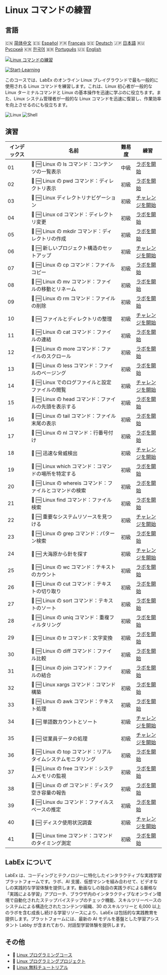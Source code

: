 # Linux コマンドの練習

## 言語

🇨🇳 [简体中文](README_zh.md) 🇪🇸 [Español](README_es.md) 🇫🇷 [Français](README_fr.md) 🇩🇪 [Deutsch](README_de.md) 🇯🇵 [日本語](README_ja.md) 🇷🇺 [Русский](README_ru.md) 🇰🇷 [한국어](README_ko.md) 🇧🇷 [Português](README_pt.md) 🇺🇸 [English](README.md) 

[![Linux コマンドの練習](https://cover-creator.labex.io/linux-basic-commands-practice-online.png?lang=ja)](https://labex.io/ja/courses/linux-basic-commands-practice-online)

[![Start-Learning](https://img.shields.io/badge/Start-Learning-whitesmoke?style=for-the-badge)](https://labex.io/ja/courses/linux-basic-commands-practice-online)

このコースでは、LabEx のオンライン Linux プレイグラウンドで最も一般的に使用される Linux コマンドを練習します。これは、Linux 初心者が一般的な Linux ターミナルコマンドと Linux の基本操作を迅速に学ぶのに役立ちます。また、Linux システム管理者が一般的な Linux コマンドを迅速に復習し、作業効率を向上させるのにも役立ちます。

![Linux](https://img.shields.io/badge/Linux-whitesmoke?style=for-the-badge&logo=linux)
![Shell](https://img.shields.io/badge/Shell-whitesmoke?style=for-the-badge&logo=shell)


## 演習

|   インデックス | 名前                                                          | 難易度   | 練習                                                                                                                                   |
|----------------|---------------------------------------------------------------|----------|----------------------------------------------------------------------------------------------------------------------------------------|
|             01 | 📖 🆓 Linux の ls コマンド：コンテンツの一覧表示              | 中級     | <a target='_blank' href='https://labex.io/ja/tutorials/linux-linux-ls-command-content-listing-219205'>ラボを開始</a>                   |
|             02 | 📖 🆓 Linux の pwd コマンド：ディレクトリ表示                 | 初級     | <a target='_blank' href='https://labex.io/ja/tutorials/linux-linux-pwd-command-directory-displaying-209734'>ラボを開始</a>             |
|             03 | 🎯 🆓 Linux ディレクトリナビゲーション                        | 初級     | <a target='_blank' href='https://labex.io/ja/tutorials/linux-directory-navigation-387844'>チャレンジを開始</a>                         |
|             04 | 📖 🆓 Linux cd コマンド：ディレクトリ変更                     | 初級     | <a target='_blank' href='https://labex.io/ja/tutorials/linux-linux-cd-command-directory-changing-209733'>ラボを開始</a>                |
|             05 | 📖 🆓 Linux の mkdir コマンド：ディレクトリの作成             | 初級     | <a target='_blank' href='https://labex.io/ja/tutorials/linux-linux-mkdir-command-directory-creating-209739'>ラボを開始</a>             |
|             06 | 🎯 🆓 新しいプロジェクト構造のセットアップ                    | 初級     | <a target='_blank' href='https://labex.io/ja/tutorials/linux-setting-up-a-new-project-structure-387859'>チャレンジを開始</a>           |
|             07 | 📖 🆓 Linux の cp コマンド：ファイルコピー                    | 初級     | <a target='_blank' href='https://labex.io/ja/tutorials/linux-linux-cp-command-file-copying-209744'>ラボを開始</a>                      |
|             08 | 📖 🆓 Linux の mv コマンド：ファイルの移動とリネーム          | 初級     | <a target='_blank' href='https://labex.io/ja/tutorials/linux-linux-mv-command-file-moving-and-renaming-209743'>ラボを開始</a>          |
|             09 | 📖 🆓 Linux の rm コマンド：ファイルの削除                    | 初級     | <a target='_blank' href='https://labex.io/ja/tutorials/linux-linux-rm-command-file-removing-209741'>ラボを開始</a>                     |
|             10 | 🎯 🆓 ファイルとディレクトリの整理                            | 初級     | <a target='_blank' href='https://labex.io/ja/tutorials/linux-organizing-files-and-directories-387877'>チャレンジを開始</a>             |
|             11 | 📖 🆓 Linux の cat コマンド：ファイルの連結                   | 初級     | <a target='_blank' href='https://labex.io/ja/tutorials/linux-linux-cat-command-file-concatenating-210986'>ラボを開始</a>               |
|             12 | 📖 🆓 Linux の more コマンド：ファイルのスクロール            | 初級     | <a target='_blank' href='https://labex.io/ja/tutorials/linux-linux-more-command-file-scrolling-214299'>ラボを開始</a>                  |
|             13 | 📖 🆓 Linux の less コマンド：ファイルのページング            | 初級     | <a target='_blank' href='https://labex.io/ja/tutorials/linux-linux-less-command-file-paging-214301'>ラボを開始</a>                     |
|             14 | 🎯 🆓 Linux でのログファイルと設定ファイルの閲覧              | 初級     | <a target='_blank' href='https://labex.io/ja/tutorials/linux-viewing-log-and-configuration-files-in-linux-387914'>チャレンジを開始</a> |
|             15 | 📖 🆓 Linux の head コマンド：ファイルの先頭を表示する        | 初級     | <a target='_blank' href='https://labex.io/ja/tutorials/linux-linux-head-command-file-beginning-display-214302'>ラボを開始</a>          |
|             16 | 📖 🆓 Linux の tail コマンド：ファイル末尾の表示              | 初級     | <a target='_blank' href='https://labex.io/ja/tutorials/linux-linux-tail-command-file-end-display-214303'>ラボを開始</a>                |
|             17 | 📖 🆓 Linux の nl コマンド：行番号付け                        | 初級     | <a target='_blank' href='https://labex.io/ja/tutorials/linux-linux-nl-command-line-numbering-210988'>ラボを開始</a>                    |
|             18 | 🎯 🆓 迅速な脅威検出                                          | 初級     | <a target='_blank' href='https://labex.io/ja/tutorials/linux-rapid-threat-detection-387930'>チャレンジを開始</a>                       |
|             19 | 📖 🆓 Linux which コマンド：コマンドの場所を特定する          | 初級     | <a target='_blank' href='https://labex.io/ja/tutorials/linux-linux-which-command-command-locating-215210'>ラボを開始</a>               |
|             20 | 📖 🆓 Linux の whereis コマンド：ファイルとコマンドの検索     | 初級     | <a target='_blank' href='https://labex.io/ja/tutorials/linux-linux-whereis-command-file-and-command-finding-215211'>ラボを開始</a>     |
|             21 | 📖 🆓 Linux find コマンド：ファイル検索                       | 初級     | <a target='_blank' href='https://labex.io/ja/tutorials/linux-linux-find-command-file-searching-219191'>ラボを開始</a>                  |
|             22 | 🎯 🆓 重要なシステムリソースを見つける                        | 初級     | <a target='_blank' href='https://labex.io/ja/tutorials/linux-discover-critical-system-resources-388032'>チャレンジを開始</a>           |
|             23 | 📖 🆓 Linux の grep コマンド：パターン検索                    | 初級     | <a target='_blank' href='https://labex.io/ja/tutorials/linux-linux-grep-command-pattern-searching-219192'>ラボを開始</a>               |
|             24 | 🎯 🆓 大海原から針を探す                                      | 初級     | <a target='_blank' href='https://labex.io/ja/tutorials/linux-needle-in-the-haystack-388109'>チャレンジを開始</a>                       |
|             25 | 📖 🆓 Linux の wc コマンド：テキストのカウント                | 初級     | <a target='_blank' href='https://labex.io/ja/tutorials/linux-linux-wc-command-text-counting-219200'>ラボを開始</a>                     |
|             26 | 📖 🆓 Linux の cut コマンド：テキストの切り取り               | 初級     | <a target='_blank' href='https://labex.io/ja/tutorials/linux-linux-cut-command-text-cutting-219187'>ラボを開始</a>                     |
|             27 | 📖 🆓 Linux の sort コマンド：テキストのソート                | 初級     | <a target='_blank' href='https://labex.io/ja/tutorials/linux-linux-sort-command-text-sorting-219196'>ラボを開始</a>                    |
|             28 | 📖 🆓 Linux の uniq コマンド：重複フィルタリング              | 初級     | <a target='_blank' href='https://labex.io/ja/tutorials/linux-linux-uniq-command-duplicate-filtering-219199'>ラボを開始</a>             |
|             29 | 📖 🆓 Linux の tr コマンド：文字変換                          | 初級     | <a target='_blank' href='https://labex.io/ja/tutorials/linux-linux-tr-command-character-translating-219198'>ラボを開始</a>             |
|             30 | 📖 🆓 Linux の diff コマンド：ファイル比較                    | 初級     | <a target='_blank' href='https://labex.io/ja/tutorials/linux-linux-diff-command-file-comparing-219189'>ラボを開始</a>                  |
|             31 | 📖 🆓 Linux の join コマンド：ファイルの結合                  | 初級     | <a target='_blank' href='https://labex.io/ja/tutorials/linux-linux-join-command-file-joining-219193'>ラボを開始</a>                    |
|             32 | 📖 🆓 Linux xargs コマンド：コマンド構築                      | 初級     | <a target='_blank' href='https://labex.io/ja/tutorials/linux-linux-xargs-command-command-building-219201'>ラボを開始</a>               |
|             33 | 📖 🆓 Linux の awk コマンド：テキスト処理                     | 初級     | <a target='_blank' href='https://labex.io/ja/tutorials/linux-linux-awk-command-text-processing-388493'>ラボを開始</a>                  |
|             34 | 🎯 🆓 単語数カウントとソート                                  | 初級     | <a target='_blank' href='https://labex.io/ja/tutorials/linux-word-count-and-sorting-388125'>チャレンジを開始</a>                       |
|             35 | 🎯 🆓 従業員データの処理                                      | 初級     | <a target='_blank' href='https://labex.io/ja/tutorials/linux-processing-employees-data-388132'>チャレンジを開始</a>                    |
|             36 | 📖 🆓 Linux の top コマンド：リアルタイムシステムモニタリング | 初級     | <a target='_blank' href='https://labex.io/ja/tutorials/linux-linux-top-command-real-time-system-monitoring-388500'>ラボを開始</a>      |
|             37 | 📖 🆓 Linux の free コマンド：システムメモリの監視            | 初級     | <a target='_blank' href='https://labex.io/ja/tutorials/linux-linux-free-command-monitoring-system-memory-388496'>ラボを開始</a>        |
|             38 | 📖 🆓 Linux の df コマンド：ディスク空き容量の報告            | 初級     | <a target='_blank' href='https://labex.io/ja/tutorials/linux-linux-df-command-disk-space-reporting-219188'>ラボを開始</a>              |
|             39 | 📖 🆓 Linux du コマンド：ファイルスペースの推定               | 初級     | <a target='_blank' href='https://labex.io/ja/tutorials/linux-linux-du-command-file-space-estimating-219190'>ラボを開始</a>             |
|             40 | 🎯 🆓 ディスク使用状況調査                                    | 初級     | <a target='_blank' href='https://labex.io/ja/tutorials/linux-disk-usage-detective-388099'>チャレンジを開始</a>                         |
|             41 | 📖 🆓 Linux time コマンド：コマンドのタイミング測定           | 初級     | <a target='_blank' href='https://labex.io/ja/tutorials/linux-linux-time-command-command-timing-219197'>ラボを開始</a>                  |

## LabEx について

LabEx は、コーディングとテクノロジーに特化したインタラクティブな実践学習プラットフォームです。ラボ、AI 支援、仮想マシンを組み合わせて、ビデオなしの実践的な学習体験を提供します。動画なしの独自の実践ラボによる厳格な「実践による学習」アプローチ、ブラウザ内のインタラクティブなオンライン環境で自動化されたステップバイステップのチェック機能、スキルツリーベースのシステムによる構造化されたコンテンツ組織、30 のスキルツリーと 6,000 以上のラボを含む成長し続ける学習リソースにより、LabEx は包括的な実践教育を提供します。プラットフォームには、最新の AI モデルを基盤とした学習アシスタント Labby が含まれており、対話型学習体験を提供します。

## その他

- 🔗 [Linux プログラミングコース](https://github.com/labex-labs/awesome-programming-courses)
- 🔗 [Linux プログラミングプロジェクト](https://github.com/labex-labs/awesome-programming-projects)
- 🔗 [Linux 無料チュートリアル](https://github.com/labex-labs/linux-free-tutorials)

